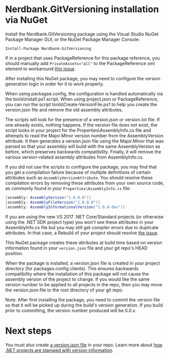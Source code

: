 # Nerdbank.GitVersioning installation via NuGet 

Install the Nerdbank.GitVersioning package using the Visual Studio
NuGet Package Manager GUI, or the NuGet Package Manager Console: 

```
Install-Package Nerdbank-GitVersioning
```

If in a project that uses PackageReference for this package reference, you should manually add
`PrivateAssets="all"` to the PackageReference xml element to workaround
[this issue](https://github.com/AArnott/Nerdbank.GitVersioning/issues/122).

After installing this NuGet package, you may need to configure the version generation logic
in order for it to work properly.

When using packagse.config, the configuration is handled automatically via the tools\Install.ps1 script.
When using project.json or PackageReference, you can run the script tools\Create-VersionFile.ps1 to help
you create the version.json file and remove the old assembly attributes.

The scripts will look for the presence of a version.json or version.txt file.
If one already exists, nothing happens. If the version file does not exist,
the script looks in your project for the Properties\AssemblyInfo.cs file and attempts
to read the Major.Minor version number from
the AssemblyVersion attribute. It then generates a version.json file using the Major.Minor
that was parsed so that your assembly will build with the same AssemblyVersion as before,
which preserves backwards compatibility. Finally, it will remove the various version-related
assembly attributes from AssemblyInfo.cs.

If you did not use the scripts to configure the package, you may find that you get a
compilation failure because of multiple definitions of certain attributes such as
`AssemblyVersionAttribute`.
You should resolve these compilation errors by removing these attributes from your own
source code, as commonly found in your `Properties\AssemblyInfo.cs` file:

```csharp
[assembly: AssemblyVersion("1.0.0.0")]
[assembly: AssemblyFileVersion("1.0.0.0")]
[assembly: AssemblyInformationalVersion("1.0.0-dev")]
```

If you are using the new VS 2017 .NET Core/Standard projects (or otherwise using the .NET SDK project type)
you won't see these attributes in your AssemblyInfo.cs file but you may still get compiler errors
due to duplicate attributes. In that case, a Rebuild of your project should resolve
[the issue](https://github.com/AArnott/Nerdbank.GitVersioning/issues/121).

This NuGet package creates these attributes at build time based on version information
found in your `version.json` file and your git repo's HEAD position.

When the package is installed, a version.json file is created in your project directory
(for packages.config clients). This ensures backwards compatibility where the installation of
this package will not cause the assembly version of the project to change. If you would
like the same version number to be applied to all projects in the repo, then you may move
the version.json file to the root directory of your git repo.

Note: After first installing the package, you need to commit the version file so that
it will be picked up during the build's version generation. If you build prior to committing,
the version number produced will be 0.0.x.

# Next steps 

You must also create [a version.json file](versionJson.md) in your repo. 
Learn more about [how .NET projects are stamped with version information](dotnet.md).
